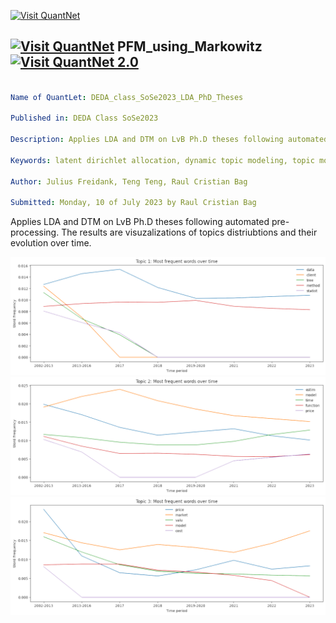 [<img src="https://github.com/QuantLet/Styleguide-and-FAQ/blob/master/pictures/banner.png" width="888" alt="Visit QuantNet">](http://quantlet.de/)

## [<img src="https://github.com/QuantLet/Styleguide-and-FAQ/blob/master/pictures/qloqo.png" alt="Visit QuantNet">](http://quantlet.de/) **PFM_using_Markowitz** [<img src="https://github.com/QuantLet/Styleguide-and-FAQ/blob/master/pictures/QN2.png" width="60" alt="Visit QuantNet 2.0">](http://quantlet.de/)

```yaml

Name of QuantLet: DEDA_class_SoSe2023_LDA_PhD_Theses

Published in: DEDA Class SoSe2023

Description: Applies LDA and DTM on LvB Ph.D theses following automated pre-processing. The results are visuzalizations of topics distriubtions and their evolution over time.

Keywords: latent dirichlet allocation, dynamic topic modeling, topic modeling, plots, natural language processing

Author: Julius Freidank, Teng Teng, Raul Cristian Bag

Submitted: Monday, 10 of July 2023 by Raul Cristian Bag

```

Applies LDA and DTM on LvB Ph.D theses following automated pre-processing. The results are visuzalizations of topics distriubtions and their evolution over time.

![Evolution of the 1. topic](./plot/output1.png)
![Evolution of the 2. topic](./plot/output2.png)
![Evolution of the 3. topic](./plot/output3.png)
